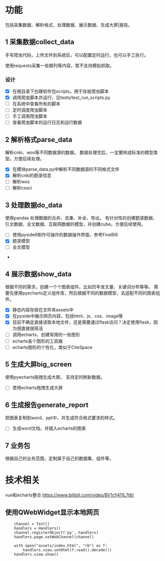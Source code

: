 # 功能
包括采集数据、解析格式、处理数据、展示数据、生成大屏|报告。

## 1 采集数据collect_data

手写爬虫代码，上传文件到系统后，可以配置定时运行，也可以手工执行。

使用requests采集一些期刊等内容，暂不支持模拟抓取。

### 设计

- [x] 在根目录下创建软件包scripts，用于存放爬虫脚本
- [x] 调用爬虫脚本并运行，见tests/test_run_scripts.py
- [ ] 在系统中查看所有的脚本
- [ ] 定时调度爬虫脚本
- [ ] 手工调用爬虫脚本
- [ ] 查看爬虫脚本的运行日志和运行数据

## 2 解析格式parse_data

解析cnki、wos等不同数据源的数据。
数据处理完后，一定要转成标准的模型类型。方便后续处理。

- [x] 在模块parse_data.py中解析不同数据源的不同格式文件
- [x] 解析cnki的题录信息
- [ ] 解析wos
- [ ] 解析cssci

## 3 处理数据do_data

使用pandas 处理数据的合并、去重、补全、导出。
有针对性的创建题录数据、引文数据、全文数据、互联网数据的模型，并创建cube。方便后续使用。

- [ ] 使用pyside6制作可操作的数据操作界面，参考FineBI6
- [x] 题录模型
- [ ] 全文模型
- 
## 4 展示数据show_data

根据不同的需求，创建一个个图表组件。比如历年发文量、关键词分布等等。
需要先使用pyecharts定义组件库，然后根据不同的数据模型，去适配不同的图表组件。

- [x] 静态内容存放在文件夹assets中
- [x] 在pyside中展示网页内容，包括html、js、css、image等
- [x] 目前不确定直接读取本地文件，还是需要通过flask访问？决定使用flask，因为很直接很简洁
- [ ] 调用echarts，创建常用的一些图形
- [ ] echarts各个图形的工具箱
- [ ] echarts图形的个性化，类似于CiteSpace

## 5 生成大屏big_screen

使用pyecharts拖拽生成大屏。
支持定时刷新数据。

- [ ] 使用echarts拖拽生成大屏

## 6 生成报告generate_report

把图表复制到word、ppt中，并生成符合格式要求的样式。

- [ ] 生成word文档，并插入echarts的图表

## 7 业务包

根据自己的业务范围，定制属于自己的数据集、组件等。

# 技术相关
vue和echarts整合 https://www.bilibili.com/video/BV1cY411L7t6/

## 使用QWebWidget显示本地网页
```
    channel = Test()
    handlers = Handlers()
    channel.registerObject('py', handlers)
    handlers.page.setWebChannel(channel)

    with open("assets/index.html", "rb") as f:
        handlers.view.setHtml(f.read().decode())
    handlers.view.show()
```
